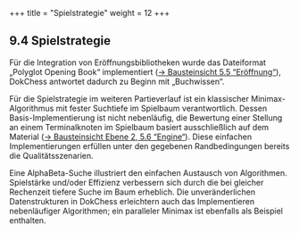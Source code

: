 +++
title = "Spielstrategie"
weight = 12
+++

## 9.4 Spielstrategie

Für die Integration von Eröffnungsbibliotheken wurde das Dateiformat „Polyglot Opening Book“ implementiert ([→ Bausteinsicht 5.5 “Eröffnung“](/05_bausteinsicht/05_eroeffnung/)), DokChess antwortet dadurch zu Beginn mit „Buchwissen“.

Für die Spielstrategie im weiteren Partieverlauf ist ein klassischer Minimax­-Algorithmus mit fester Suchtiefe im Spielbaum verantwortlich.
Dessen Basis-Implementierung ist nicht nebenläufig, die Bewertung einer Stellung an einem Terminalknoten im Spielbaum basiert ausschließlich auf dem Material ([→ Bausteinsicht Ebene 2, 5.6 “Engine“](/05_bausteinsicht/06_ebene_2_engine/)). Diese einfachen Implementierungen erfüllen unter den gegebenen Randbedingungen bereits die Qualitätsszenarien.

Eine Alpha­Beta­-Suche illustriert den einfachen Austausch von Algorithmen. Spielstärke und/oder Effizienz verbessern sich durch die bei gleicher Rechenzeit tiefere Suche im Baum erheblich. Die unveränderlichen Datenstrukturen in DokChess erleichtern auch das Implementieren nebenläufiger Algorithmen; ein paralleler Minimax ist ebenfalls als Beispiel enthalten.
